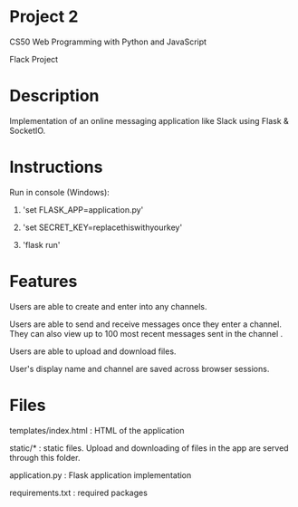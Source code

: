 # Project 2

CS50 Web Programming with Python and JavaScript

Flack Project


# Description

Implementation of an online messaging application like Slack using Flask & SocketIO.

# Instructions

Run in console (Windows):

1. 'set FLASK_APP=application.py'

2. 'set SECRET_KEY=replacethiswithyourkey'

3. 'flask run'

# Features

Users are able to create and enter into any channels.

Users are able to send and receive messages once they enter a channel. They can also view up to 100 most recent messages sent in the channel .

Users are able to upload and download files.

User's display name and channel are saved across browser sessions.

# Files

templates/index.html : HTML of the application

static/* : static files. Upload and downloading of files in the app are served through this folder.

application.py : Flask application implementation

requirements.txt : required packages
